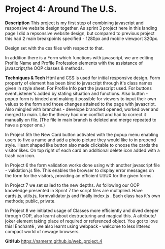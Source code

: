 # Project 4: Around The U.S.

**Description**
This project is my first step of combining javascript and responsive website design together.
As sprint 3 project here in this landing page I did a repsonsive website design, but compared to previous project this had 2 main breakpoints specified - 1280px and mobile viewport 320px.

Design set with the css files with respect to that.

In addition there is a Form which functions with javascript, we are editing Profile Name and Profile Profession elements with the assistance of javascript,the OOP classes & methods.

**Techniques & Tech**
Html and CSS is used for initial responsive design.
Form property of element has been bind to javascript through it's class names given in style sheet.
For Profile Info part the javascript used. For buttons eventListener's added by stating situation and functions. Also button - popup form is binded and making it possible for viewers to input their own values to the form and those changes attained to the page with javascript.
Also mingled with branches - develope branched opened, worked over and merged to main. Like the theory had one conflict and had to correct it manually on file. (The file in main branch is deleted and merge repeated to have a proper one.)

In Project 5th the New Card button activated with the popup menu enabling users to five a name and add a photo picture they would like to in prepend style. Heart shaped like button also made clickable to choose the cards the visitor likes. On top right of each card an additional delete icon added with a trash can icon.

In Project 6 the form validation works done using with another javascript file - validation.js file. This enables the browser to display error messages on the form for the visitors, providing an efficient UI/UX for the given forms.

In Project 7 we set sailed to the new depths. As following our OOP knowledge presented in Sprint 7 the script files are multiplied.  Have cards.js, utils.js, formvalidator.js and finally index.js . Each class has it's own methods; public, private.

In Project 8 we initiated usage of Classes more efficiently and dived deeper through OOP, also learnt about destructuring and magical this. A attribute/ joker element taking place of required or referenced object. You got to love this!
Enchanté , we also learnt using webpack - welcome to less littered compact world of newage browsers.

**GitHub**
https://namerm.github.io/web_project_4
